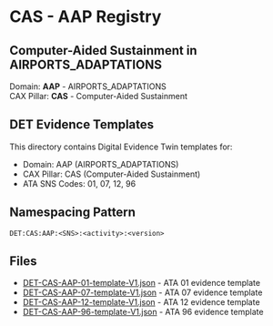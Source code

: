 # CAS - AAP Registry

## Computer-Aided Sustainment in AIRPORTS_ADAPTATIONS

Domain: **AAP** - AIRPORTS_ADAPTATIONS  
CAX Pillar: **CAS** - Computer-Aided Sustainment

## DET Evidence Templates

This directory contains Digital Evidence Twin templates for:
- Domain: AAP (AIRPORTS_ADAPTATIONS)
- CAX Pillar: CAS (Computer-Aided Sustainment)
- ATA SNS Codes: 01, 07, 12, 96

## Namespacing Pattern
```
DET:CAS:AAP:<SNS>:<activity>:<version>
```

## Files
- [DET-CAS-AAP-01-template-V1.json](DET-CAS-AAP-01-template-V1.json) - ATA 01 evidence template
- [DET-CAS-AAP-07-template-V1.json](DET-CAS-AAP-07-template-V1.json) - ATA 07 evidence template
- [DET-CAS-AAP-12-template-V1.json](DET-CAS-AAP-12-template-V1.json) - ATA 12 evidence template
- [DET-CAS-AAP-96-template-V1.json](DET-CAS-AAP-96-template-V1.json) - ATA 96 evidence template
